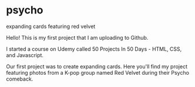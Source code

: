 # psycho
expanding cards featuring red velvet

Hello! This is my first project that I am uploading to Github. 

I started a course on Udemy called 50 Projects In 50 Days - HTML, CSS, and Javascript. 

Our first project was to create expanding cards. Here you'll find my project featuring photos from a K-pop group named Red Velvet during their Psycho comeback.
